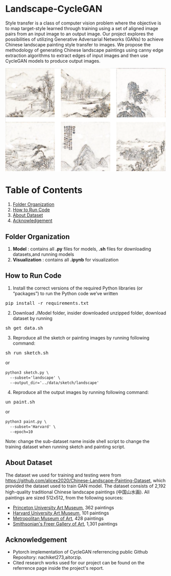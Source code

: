 # Landscape-CycleGAN
Style transfer is a class of computer vision problem where the objective is to map target-style learned through training using a set of aligned image pairs from an input image to an output image. Our project explores the possibilities of utilizing Generative Adversarial Networks (GANs) to achieve Chinese landscape painting style transfer to images. We propose the methodology of generating Chinese landscape paintings using canny edge extraction algorithms to extract edges of input images and then use CycleGAN models to produce output images.

![alt text](./report_images/intro.png)
# Table of Contents  
1. [Folder Organization](#folder)
2. [How to Run Code](#run)  
3. [About Dataset](#data) 
4. [Acknowledgement](#credit)

<a name="folder"/></a>
## Folder Organization
1. **Model** : contains all **.py** files for models, **.sh** files for downloading datasets,and running models
2. **Visualization** : contains all **.ipynb** for visualization

<a name="run"/></a>
## How to Run Code
1. Install the correct versions of the required Python libraries (or “packages”) to run the Python code we’ve written
<pre>
pip install -r requirements.txt
</pre>

2. Download ./Model folder, insider downloaded unzipped folder, download dataset by running
<pre>
sh get_data.sh
</pre>

3. Reproduce all the sketch or painting images by running following command:
<pre>
sh run_sketch.sh
</pre>
or 
```
python3 sketch.py \
  --subset='landscape' \
  --output_dir='../data/sketch/landscape'
```
4. Reproduce all the output images by running following command:
<pre>
un_paint.sh
</pre>
or 
```
python3 paint.py \
  --subset='Harvard' \
  --epoch=10
```

Note: change the sub-dataset name inside shell script to change the training dataset when running sketch and painting script.

<a name="data"/></a>
## About Dataset
The dataset we used for training and testing were from https://github.com/alicex2020/Chinese-Landscape-Painting-Dataset, which provided the dataset used to train GAN model. 
The dataset consists of 2,192 high-quality traditional Chinese landscape paintings (中国山水画). All paintings are sized 512x512, from the following sources:
* <a href=https://artmuseum.princeton.edu/search/collections>Princeton University Art Museum</a>, 362 paintings
* <a href=https://harvardartmuseums.org/collections/api>Harvard University Art Museum</a>, 101 paintings
* <a href=https://metmuseum.github.io/>Metropolitan Museum of Art</a>, 428 paintings
* <a href=http://edan.si.edu/openaccess/apidocs/>Smithsonian's Freer Gallery of Art</a>, 1,301 paintings

<a name="credit"/></a>
## Acknowledgement
* Pytorch implementation of CycleGAN referrencing public Github Repository: nachiket273,aitorzip. 
* Cited research works used for our project can be found on the referrence page inside the project's report.